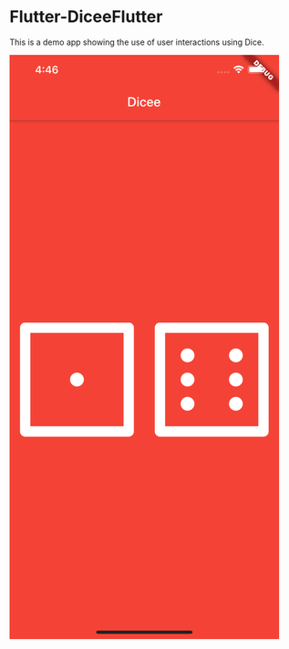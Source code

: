 # Flutter-DiceeFlutter
This is a demo app showing the use of user interactions using Dice. 

![](SimulatorScreenShot.png)
